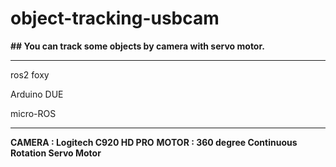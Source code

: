 # object-tracking-usbcam
**## You can track some objects by camera with servo motor.**

---

ros2 foxy

Arduino DUE

micro-ROS

---

**CAMERA : Logitech C920 HD PRO**
**MOTOR  : 360 degree Continuous Rotation Servo Motor**

